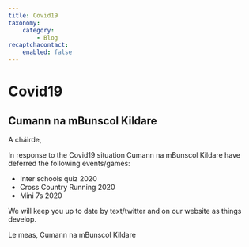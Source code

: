 ```yaml
---
title: Covid19
taxonomy:
    category:
        - Blog
recaptchacontact:
    enabled: false
---
```


# Covid19 #
## Cumann na mBunscol Kildare ##

A cháirde,

In response to the Covid19 situation Cumann na mBunscol Kildare have deferred the following events/games:

* Inter schools quiz 2020
* Cross Country Running 2020
* Mini 7s 2020

We will keep you up to date by text/twitter and on our website as things develop.

Le meas,
Cumann na mBunscol Kildare